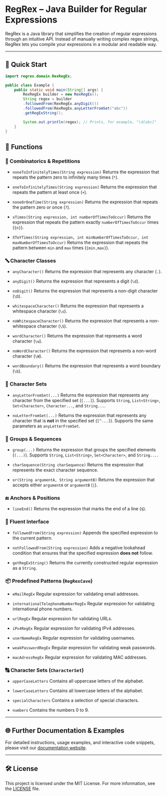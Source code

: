 # RegRex – Java Builder for Regular Expressions

RegRex is a Java library that simplifies the creation of regular expressions through an intuitive API. Instead of manually writing complex regex strings, RegRex lets you compile your expressions in a modular and readable way.

---

## 🚀 Quick Start

```java
import regrex.domain.RexRegEx;

public class Example {
    public static void main(String[] args) {
        RexRegEx builder = new RexRegEx();
        String regex = builder
        .followedFrom(RexRegEx.anyDigit())
        .followedFrom(RexRegEx.anyLetterFromSet("abc"))
        .getRegExString();

        System.out.println(regex); // Prints, for example, "\d[abc]"
    }
}
```

## 🔧 Functions

### 🔁 Combinatorics & Repetitions

- `noneToInfinitelyTimes(String expression)`
Returns the expression that repeats the pattern zero to infinitely many times (`*`).

- `oneToInfinitelyTimes(String expression)`
Returns the expression that repeats the pattern at least once (`+`).

- `noneOrOneTime(String expression)`
Returns the expression that repeats the pattern zero or once (`?`).

- `xTimes(String expression, int numberOfTimesToOccur)`
Returns the expression that repeats the pattern exactly `numberOfTimesToOccur` times (`{n}`).

- `XToYTimes(String expression, int minNumberOfTimesToOccur, int maxNumberOfTimesToOccur)`
Returns the expression that repeats the pattern between `min` and `max` times (`{min,max}`).

### 🔤 Character Classes

- `anyCharacter()`
Returns the expression that represents any character (`.`).

- `anyDigit()`
Returns the expression that represents a digit (`\d`).

- `noDigit()`
Returns the expression that represents a non-digit character (`\D`).

- `whitespaceCharacter()`
Returns the expression that represents a whitespace character (`\s`).

- `noWhitespaceCharacter()`
Returns the expression that represents a non-whitespace character (`\S`).

- `wordCharacter()`
Returns the expression that represents a word character (`\w`).

- `noWordCharacter()`
Returns the expression that represents a non-word character (`\W`).

- `wordBoundary()`
Returns the expression that represents a word boundary (`\b`).

### 🔡 Character Sets

- `anyLetterFromSet(...)`
Returns the expression that represents any character from the specified set (`[...]`). Supports `String`, `List<String>`, `Set<Character>`, `Character...`, and `String...`.

- `noLetterFromSet(...)`
Returns the expression that represents any character that is **not** in the specified set (`[^...]`). Supports the same parameters as `anyLetterFromSet`.

### 🧱 Groups & Sequences

- `group(...)`
Returns the expression that groups the specified elements (`(...)`). Supports `String`, `List<String>`, `Set<Character>`, and `String...`.

- `charSequence(String charSequence)`
Returns the expression that represents the exact character sequence.

- `or(String argumentA, String argumentB)`
Returns the expression that accepts either `argumentA` or `argumentB` (`|`).

### 🔚 Anchors & Positions

- `lineEnd()`
Returns the expression that marks the end of a line (`$`).

### 🧱 Fluent Interface

- `followedFrom(String expression)`
Appends the specified expression to the current pattern.

- `notFollowedFrom(String expression)`
Adds a negative lookahead condition that ensures that the specified expression **does not** follow.

- `getRegExString()`
Returns the currently constructed regular expression as a `String`.

### 📦 Predefined Patterns (`RegRexCave`)

- `eMailRegEx`
Regular expression for validating email addresses.

- `internationalTelephoneNumberRegEx`
Regular expression for validating international phone numbers.

- `urlRegEx`
Regular expression for validating URLs.

- `iPv4RegEx`
Regular expression for validating IPv4 addresses.

- `userNameRegEx`
Regular expression for validating usernames.

- `weakPasswordRegEx`
Regular expression for validating weak passwords.

- `macAdressRegEx`
Regular expression for validating MAC addresses.

### 🔠 Character Sets (`CharacterSet`)

- `upperCaseLetters`
Contains all uppercase letters of the alphabet.

- `lowerCaseLetters`
Contains all lowercase letters of the alphabet.

- `specialCharacters`
Contains a selection of special characters.

- `numbers`
Contains the numbers 0 to 9.

---

## 🌐 Further Documentation & Examples

For detailed instructions, usage examples, and interactive code snippets, please visit our [documentation website](https://regrex.example.com).

---

## 🛠️ License

This project is licensed under the MIT License. For more information, see the [LICENSE](LICENSE) file.